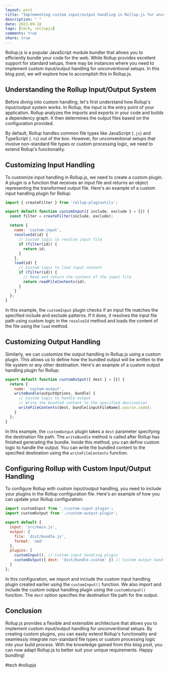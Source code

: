 ```yaml
---
layout: post
title: "Implementing custom input/output handling in Rollup.js for unconventional setups"
description: " "
date: 2023-09-18
tags: [tech, rollupjs]
comments: true
share: true
---
```


Rollup.js is a popular JavaScript module bundler that allows you to efficiently bundle your code for the web. While Rollup provides excellent support for standard setups, there may be instances where you need to implement custom input/output handling for unconventional setups. In this blog post, we will explore how to accomplish this in Rollup.js.

## Understanding the Rollup Input/Output System

Before diving into custom handling, let's first understand how Rollup's input/output system works. In Rollup, the input is the entry point of your application. Rollup analyzes the imports and exports in your code and builds a dependency graph. It then determines the output files based on the configuration provided.

By default, Rollup handles common file types like JavaScript (`.js`) and TypeScript (`.ts`) out of the box. However, for unconventional setups that involve non-standard file types or custom processing logic, we need to extend Rollup's functionality.

## Customizing Input Handling

To customize input handling in Rollup.js, we need to create a custom plugin. A plugin is a function that receives an input file and returns an object representing the transformed output file. Here's an example of a custom input handling plugin for Rollup:

```javascript
import { createFilter } from 'rollup-pluginutils';

export default function customInput({ include, exclude } = {}) {
  const filter = createFilter(include, exclude);

  return {
    name: 'custom-input',
    resolveId(id) {
      // Custom logic to resolve input file
      if (filter(id)) {
        return id;
      }
    },
    load(id) {
      // Custom logic to load input content
      if (filter(id)) {
        // Read and return the content of the input file
        return readFileContents(id);
      }
    }
  };
}
```

In this example, the `customInput` plugin checks if an input file matches the specified include and exclude patterns. If it does, it resolves the input file path using custom logic in the `resolveId` method and loads the content of the file using the `load` method.

## Customizing Output Handling

Similarly, we can customize the output handling in Rollup.js using a custom plugin. This allows us to define how the bundled output will be written to the file system or any other destination. Here's an example of a custom output handling plugin for Rollup:

```javascript
export default function customOutput({ dest } = {}) {
  return {
    name: 'custom-output',
    writeBundle(outputOptions, bundle) {
      // Custom logic to handle output
      // Write the bundled content to the specified destination
      writeFileContents(dest, bundle[inputFileName].source.code);
    }
  };
}
```

In this example, the `customOutput` plugin takes a `dest` parameter specifying the destination file path. The `writeBundle` method is called after Rollup has finished generating the bundle. Inside this method, you can define custom logic to handle the output. You can write the bundled content to the specified destination using the `writeFileContents` function.

## Configuring Rollup with Custom Input/Output Handling

To configure Rollup with custom input/output handling, you need to include your plugins in the Rollup configuration file. Here's an example of how you can update your Rollup configuration:

```javascript
import customInput from './custom-input-plugin';
import customOutput from './custom-output-plugin';

export default {
  input: 'src/main.js',
  output: {
    file: 'dist/bundle.js',
    format: 'umd'
  },
  plugins: [
    customInput(), // Custom input handling plugin
    customOutput({ dest: 'dist/bundle.custom' }) // Custom output handling plugin
  ]
};
```

In this configuration, we import and include the custom input handling plugin created earlier using the `customInput()` function. We also import and include the custom output handling plugin using the `customOutput()` function. The `dest` option specifies the destination file path for the output.

## Conclusion

Rollup.js provides a flexible and extensible architecture that allows you to implement custom input/output handling for unconventional setups. By creating custom plugins, you can easily extend Rollup's functionality and seamlessly integrate non-standard file types or custom processing logic into your build process. With the knowledge gained from this blog post, you can now adapt Rollup.js to better suit your unique requirements. Happy bundling!

#tech #rollupjs